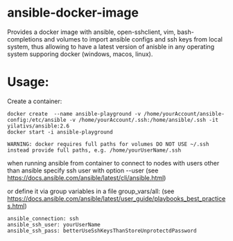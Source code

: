 # ansible-docker-image
Provides a docker image with ansible, open-sshclient, vim, bash-completions and  volumes to import ansible configs and ssh keys from local system,
thus allowing to have a latest version of anisble in any operating system supporing docker (windows, macos, linux).

# Usage:
Create a container:
~~~
docker create  --name ansible-playground -v /home/yourAccount/ansible-config:/etc/ansible -v /home/yourAccount/.ssh:/home/ansible/.ssh -it yilativs/ansible:2.6
docker start -i ansible-playground
~~~

`WARNING: docker requires full paths for volumes DO NOT USE ~/.ssh instead provide full paths, e.g. /home/yourUserName/.ssh`

when running ansible from container to connect to nodes with users other than ansible specify ssh user with option --user  (see https://docs.ansible.com/ansible/latest/cli/ansible.html)

or define it via group variables in a file group_vars/all:
(see  https://docs.ansible.com/ansible/latest/user_guide/playbooks_best_practices.html)
```
ansible_connection: ssh
ansible_ssh_user: yourUserName
ansible_ssh_pass: betterUseSshKeysThanStoreUnprotectdPassword
```
